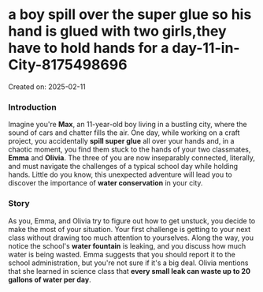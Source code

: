 # a boy spill over the super glue so his hand is glued with two girls,they have to hold hands for a day-11-in-City-8175498696

Created on: 2025-02-11

### Introduction
Imagine you're **Max**, an 11-year-old boy living in a bustling city, where the sound of cars and chatter fills the air. One day, while working on a craft project, you accidentally **spill super glue** all over your hands and, in a chaotic moment, you find them stuck to the hands of your two classmates, **Emma** and **Olivia**. The three of you are now inseparably connected, literally, and must navigate the challenges of a typical school day while holding hands. Little do you know, this unexpected adventure will lead you to discover the importance of **water conservation** in your city.

### Story
As you, Emma, and Olivia try to figure out how to get unstuck, you decide to make the most of your situation. Your first challenge is getting to your next class without drawing too much attention to yourselves. Along the way, you notice the school's **water fountain** is leaking, and you discuss how much water is being wasted. Emma suggests that you should report it to the school administration, but you're not sure if it's a big deal. Olivia mentions that she learned in science class that **every small leak can waste up to 20 gallons of water per day**.